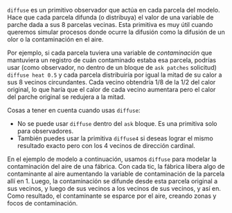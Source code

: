 ﻿`diffuse` es un primitivo observador que actúa en cada parcela del modelo. Hace que cada parcela difunda (o distribuya) el valor de una variable de parche dada a sus 8 parcelas vecinas. Esta primitiva es muy útil cuando queremos simular procesos donde ocurre la difusión como la difusión de un olor o la contaminación en el aire.



Por ejemplo, si cada parcela tuviera una variable de *contaminación* que mantuviera un registro de cuán contaminado estaba esa parcela, podrías usar (como observador, no dentro de un bloque de `ask patches` solicitud) `diffuse heat 0.5` y cada parcela distribuiría por igual la mitad de su calor a sus 8 vecinos circundantes. Cada vecino obtendría 1/8 de la 1/2 del calor original, lo que haría que el calor de cada vecino aumentara pero el calor del parche original se redujera a la mitad.



Cosas a tener en cuenta cuando usas `diffuse`:

* No se puede usar `diffuse` dentro del `ask` bloque. Es una primitiva solo para observadores.
* También puedes usar la primitiva `diffuse4` si deseas lograr el mismo resultado exacto pero con los 4 vecinos de dirección cardinal.



En el ejemplo de modelo a continuación, usamos `diffuse` para modelar la contaminación del aire de una fábrica. Con cada tic, la fábrica libera algo de contaminante al aire aumentando la variable de contaminación de la parcela allí en 1. Luego, la contaminación se difunde desde esta parcela original a sus vecinos, y luego de sus vecinos a los vecinos de sus vecinos, y así en. Como resultado, el contaminante se esparce por el aire, creando zonas y focos de contaminación.
